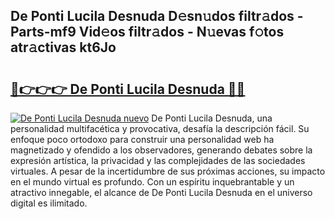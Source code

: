 ## De Ponti Lucila Desnuda D𝚎sn𝚞dos filtr𝚊dos - Parts-mf9 Vid𝚎os filtr𝚊dos - N𝚞evas f𝚘tos atr𝚊ctivas kt6Jo

# <h2><a href="http://mbczmi.tromn.icu/?c=De+Ponti+Lucila+Desnuda">🔗👉👉👉 De Ponti Lucila Desnuda 🔗🔗</a></h2>

[![De Ponti Lucila Desnuda nuevo](https://i.imgur.com/pEAQMta.gif)](http://mbczmi.tromn.icu/?c=De+Ponti+Lucila+Desnuda)
De Ponti Lucila Desnuda, una personalidad multifacética y provocativa, desafía la descripción fácil. Su enfoque poco ortodoxo para construir una personalidad web ha magnetizado y ofendido a los observadores, generando debates sobre la expresión artística, la privacidad y las complejidades de las sociedades virtuales. A pesar de la incertidumbre de sus próximas acciones, su impacto en el mundo virtual es profundo. Con un espíritu inquebrantable y un atractivo innegable, el alcance de De Ponti Lucila Desnuda en el universo digital es ilimitado.
